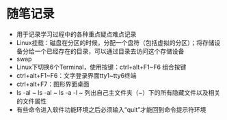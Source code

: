 # 随笔记录
- 用于记录学习过程中的各种重点疑点难点记录
- Linux挂载：磁盘在分区的时候，分配一个盘符（包括虚拟的分区）；将存储设备分给一个已经存在的目录，可以通过目录去访问这个存储设备
- swap
- Linux下切换6个Terminal，使用按键：ctrl+alt+F1~F6 组合按键
- ctrl+alt+F1~F6：文字登录界面tty1~tty6终端
- ctrl+alt+F7：图形界面桌面
- ls -al ~  ls     -al  ~   ls -a -l ~ 列出自己主文件夹（~）下的所有隐藏文件以及相关的文件属性
- 有些命令进入软件功能环境之后必须输入“quit”才能回到命令提示符环境